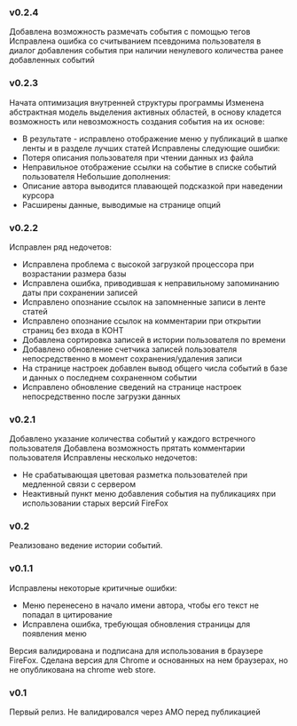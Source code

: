 
### v0.2.4

Добавлена возможность размечать события с помощью тегов
Исправлена ошибка со считыванием псевдонима пользователя в диалог добавления события при наличии ненулевого количества ранее добавленных событий

### v0.2.3

Начата оптимизация внутренней структуры программы
Изменена абстрактная модель выделения активных областей, в основу кладется возможность или невозможность создания события на их основе:
- В результате - исправлено отображение меню у публикаций в шапке ленты и в разделе лучших статей
Исправлены следующие ошибки:
- Потеря описания пользователя при чтении данных из файла
- Неправильное отображение ссылки на событие в списке событий пользователя 
Небольшие дополнения:
- Описание автора выводится плавающей подсказкой при наведении курсора
- Расширены данные, выводимые на странице опций

### v0.2.2

Исправлен ряд недочетов:
- Исправлена проблема с высокой загрузкой процессора при возрастании размера базы
- Исправлена ошибка, приводившая к неправильному запоминанию даты при сохранении записей
- Исправлено опознание ссылок на запомненные записи в ленте статей
- Исправлено опознание ссылок на комментарии при открытии страниц без входа в КОНТ
- Добавлена сортировка записей в истории пользователя по времени
- Добавлено обновление счетчика записей пользователя непосредственно в момент сохранения/удаления записи
- На странице настроек добавлен вывод общего числа событий в базе и данных о последнем сохраненном событии
- Исправлено обновление сведений на странице настроек непосредственно после загрузки данных

### v0.2.1

Добавлено указание количества событий у каждого встречного пользователя
Добавлена возможность прятать комментарии пользователя
Исправлены несколько недочетов:
- Не срабатывающая цветовая разметка пользователей при медленной связи с сервером
- Неактивный пункт меню добавления события на публикациях при использовании старых версий FireFox

### v0.2

Реализовано ведение истории событий.

### v0.1.1

Исправлены некоторые критичные ошибки:
- Меню перенесено в начало имени автора, чтобы его текст не попадал в цитирование
- Исправлена ошибка, требующая обновления страницы для появления меню

Версия валидирована и подписана для использования в браузере FireFox. 
Сделана версия для Chrome и основанных на нем браузерах, но не опубликована на chrome web store.

### v0.1

Первый релиз. Не валидировался через AMO перед публикацией
